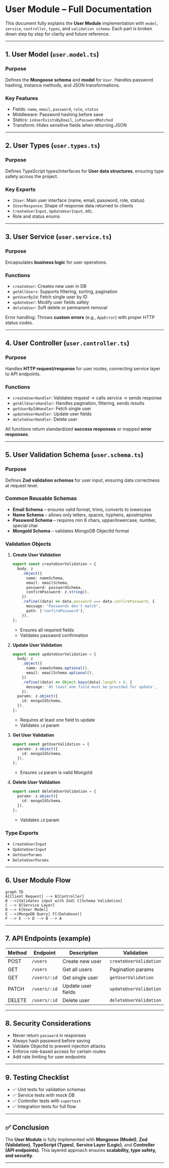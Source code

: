# User Module – Full Documentation

This document fully explains the **User Module** implementation with `model`, `service`, `controller`, `types`, and `validation schema`. Each part is broken down step by step for clarity and future reference.

---

## 1. **User Model** (`user.model.ts`)

### Purpose

Defines the **Mongoose schema** and **model** for `User`. Handles password hashing, instance methods, and JSON transformations.

### Key Features

- Fields: `name`, `email`, `password`, `role`, `status`
- Middleware: Password hashing before save
- Statics: `isUserExistsByEmail`, `isPasswordMatched`
- Transform: Hides sensitive fields when returning JSON

---

## 2. **User Types** (`user.types.ts`)

### Purpose

Defines TypeScript types/interfaces for **User data structures**, ensuring type safety across the project.

### Key Exports

- `IUser`: Main user interface (name, email, password, role, status)
- `IUserResponse`: Shape of response data returned to clients
- `CreateUserInput`, `UpdateUserInput`, etc.
- Role and status enums

---

## 3. **User Service** (`user.service.ts`)

### Purpose

Encapsulates **business logic** for user operations.

### Functions

- `createUser`: Creates new user in DB
- `getAllUsers`: Supports filtering, sorting, pagination
- `getUserById`: Fetch single user by ID
- `updateUser`: Modify user fields safely
- `deleteUser`: Soft delete or permanent removal

Error handling: Throws **custom errors** (e.g., `AppError`) with proper HTTP status codes.

---

## 4. **User Controller** (`user.controller.ts`)

### Purpose

Handles **HTTP request/response** for user routes, connecting service layer to API endpoints.

### Functions

- `createUserHandler`: Validates request → calls service → sends response
- `getAllUsersHandler`: Handles pagination, filtering, sends results
- `getUserByIdHandler`: Fetch single user
- `updateUserHandler`: Update user fields
- `deleteUserHandler`: Delete user

All functions return standardized **success responses** or mapped **error responses**.

---

## 5. **User Validation Schema** (`user.schema.ts`)

### Purpose

Defines **Zod validation schemas** for user input, ensuring data correctness at request level.

### Common Reusable Schemas

- **Email Schema** – ensures valid format, trims, converts to lowercase
- **Name Schema** – allows only letters, spaces, hyphens, apostrophes
- **Password Schema** – requires min 8 chars, upper/lowercase, number, special char
- **MongoId Schema** – validates MongoDB ObjectId format

### Validation Objects

1. **Create User Validation**

   ```ts
   export const createUserValidation = {
     body: z
       .object({
         name: nameSchema,
         email: emailSchema,
         password: passwordSchema,
         confirmPassword: z.string(),
       })
       .refine((data) => data.password === data.confirmPassword, {
         message: "Passwords don't match",
         path: ['confirmPassword'],
       }),
   };
   ```

   - Ensures all required fields
   - Validates password confirmation

2. **Update User Validation**

   ```ts
   export const updateUserValidation = {
     body: z
       .object({
         name: nameSchema.optional(),
         email: emailSchema.optional(),
       })
       .refine((data) => Object.keys(data).length > 0, {
         message: 'At least one field must be provided for update',
       }),
     params: z.object({
       id: mongoIdSchema,
     }),
   };
   ```

   - Requires at least one field to update
   - Validates `id` param

3. **Get User Validation**

   ```ts
   export const getUserValidation = {
     params: z.object({
       id: mongoIdSchema,
     }),
   };
   ```

   - Ensures `id` param is valid MongoId

4. **Delete User Validation**

   ```ts
   export const deleteUserValidation = {
     params: z.object({
       id: mongoIdSchema,
     }),
   };
   ```

   - Validates `id` param

### Type Exports

- `CreateUserInput`
- `UpdateUserInput`
- `GetUserParams`
- `DeleteUserParams`

---

## 6. **User Module Flow**

```mermaid
graph TD
A[Client Request] --> B[Controller]
B -->|Validates input with Zod| C[Schema Validation]
C --> D[Service Layer]
D --> E[User Model]
E -->|MongoDB Query| F[(Database)]
F --> E --> D --> B --> A
```

---

## 7. **API Endpoints** (example)

| Method | Endpoint     | Description        | Validation             |
| ------ | ------------ | ------------------ | ---------------------- |
| POST   | `/users`     | Create new user    | `createUserValidation` |
| GET    | `/users`     | Get all users      | Pagination params      |
| GET    | `/users/:id` | Get single user    | `getUserValidation`    |
| PATCH  | `/users/:id` | Update user fields | `updateUserValidation` |
| DELETE | `/users/:id` | Delete user        | `deleteUserValidation` |

---

## 8. **Security Considerations**

- Never return `password` in responses
- Always hash password before saving
- Validate ObjectId to prevent injection attacks
- Enforce role-based access for certain routes
- Add rate limiting for user endpoints

---

## 9. **Testing Checklist**

- ✅ Unit tests for validation schemas
- ✅ Service tests with mock DB
- ✅ Controller tests with `supertest`
- ✅ Integration tests for full flow

---

## ✅ Conclusion

The **User Module** is fully implemented with **Mongoose (Model)**, **Zod (Validation)**, **TypeScript (Types)**, **Service Layer (Logic)**, and **Controller (API endpoints)**. This layered approach ensures **scalability, type safety, and security**.

---
